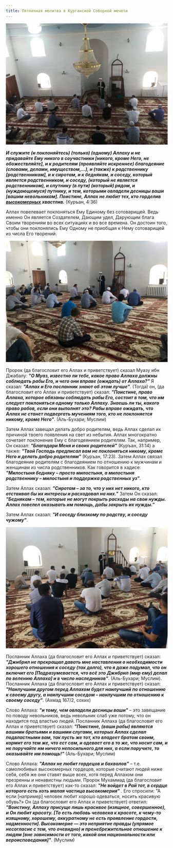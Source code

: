 ```yaml
---
title: Пятничная молитва в Курганской Соборной мечети
---
```


![джума](./jummah10.jpg)

**_И служите (и поклоняйтесь) (только) (одному) Аллаху и не придавайте Ему никого в соучастники [никого, кроме Него, не обожествляйте], и к родителям (проявляйте искреннее)
благодеяние (словами, делами, имуществом,...), и (также) к родственнику [родственникам], и к сиротам, и к беднякам, и соседу, который является родственником, и соседу,
(который не является родственником), и спутнику (в пути) (который) рядом, и (нуждающемуся) путнику, и тем, которыми овладели десницы ваши [вашим невольникам].
Поистине, Аллах не любит тех, кто горделив [высокомерных](и) хвастлив._** (Куръан, 4:36)

Аллах повелевает поклоняться Ему Единому без сотоварищей. Ведь именно Он является Создателем, Дающим удел, Дарующим блага Своим творениям во всех ситуациях и во все времена.
Он достоин того, чтобы они поклонялись Ему Одному не приобщая к Нему сотоварищей из числа Его творений.

![джума](./jummah110.jpg)

Пророк (да благословит его Аллах и приветствует) сказал Муазу ибн Джабалу: **_"О Муаз, известно ли тебе, какое право Аллаха должны соблюдать рабы Его, и чего они вправе (ожидать)
от Аллаха?"_** Я сказал: **_"Аллах и Его посланник знают об этом лучше"_**. (Тогда) он, (да благословит его Аллах и приветствует) сказал: **_"Поистине, право Аллаха, которое
обязаны соблюдать рабы Его, состоит в том, что им следует поклоняться одному только Аллаху. Знаешь ли ты, какого право рабов, если они выполнят это? Рабы вправе ожидать, что
Аллах не станет подвергать мучениям того, кто не поклоняется никому, кроме Него"_**. (Аль-Бухари; Муслим)

Затем Аллах завещал делать добро родителям, ведь Аллах сделал их причиной твоего появления на свет из небытия. Аллах многократно сочетает поклонение Ему с благодеянием
родителям. Так, например, Он сказал: **_"Благодари Меня и своих родителей"_** (Куръан, 31:14) а также: **_"Твой Господь предписал вам не поклоняться никому, кроме Него и делать
добро родителям"_** (Куръан, 17:23). Затем Аллах связал благодеяние родителям с благодеянием по отношению к мужчинам и женщинам из числа родственников. Как говорится в хадисе:
**_"Милостыня бедняку – просто милостыня, а милостыня родственнику – милостыня и поддержка родственных уз"_**.

Затем Аллах сказал: **_"Сиротам – за то, что у них нет никого, кто отстаивал бы их интересы и расходовал на них."_** Затем Он сказал: **_"Беднякам – тем, которые не могут
покрыть расходы на свои нужды. Аллах повелел оказывать им помощь, дабы закрыть их нужды."_**

Затем Аллах сказал: **_"И соседу близкому по родству, и соседу чужому"_**.

![джума](./jummah210.jpg)

Посланник Аллаха (да благословит его Аллах и приветствует) сказал: **_"Джибрил не прекращал давать мне наставления о необходимости хорошего отношения к соседу (так долго), что
я даже подумал, что он включит его [Подразумевается, что всё это Джибрил (мир ему) делал по велению Аллаха] и в число наследников"_**. (Аль-Бухари; Муслим). Посланник Аллаха
(да благословит его Аллах и приветствует) сказал: **_"Наилучшим другом перед Аллахом будет наилучший по отношению к своему другу, а наилучшим соседом – наилучшим по отношению
к своему соседу"_**. (Ахмад 167/2, сохих)

Слово Аллаха: **_"и тому, чем овладели десницы ваши"_** – это завещание по поводу невольников, ведь невольник слаб уже потому, что он находится под властью людей.
Посланник Аллаха (да благословит его Аллах и приветствует) сказал: **_"Поистине, (ваши рабы) являются вашими братьями и вашими слугами, которых Аллах сделал подвластными вам,
так пусть же тот, кто владеет братом своим, кормит его тем же, что ест сам, и одевает его в то же, что носит сам, и не поручайте им ничего непосильного для них, а если
поручите, то оказывайте им помощь!"_** (Аль-Бухари; Муслим)

Слово Аллаха: **_"Аллах не любит гордецов и бахвалов"_** – т.е. самолюбивых высокомерных гордецов, которые считают людей ниже себя, себя же они ставят выше всех, хотя перед
Аллахом они презренны и ненавистны людьми. Пророк Мухаммад (да благословит его Аллах и приветствует) как-то сказал: **_"Не войдет в Рай тот, в сердце которого есть хоть малая
частица высокомерия"_** . Его спросили: "А если [например] человек любит хорошо одеваться, носить красивую обувь?» Он (да благословит его Аллах и приветствует) ответил:
**_"Воистину, Аллаху присуще лишь красивое (изящное, совершенное), и Он любит красоту. [То есть любовь человека к красоте, к чему-то изящному, хорошему, аккуратному не есть
проявление гордости, надменности]. Высокомерие — это неприятие правды (упрямое несогласие с тем, что очевидно) и пренебрежительное отношение к людям [вне зависимости от того,
какой они национальности или вероисповедания]"_**. (Муслим)
